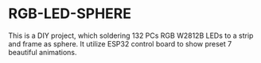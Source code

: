 # RGB-LED-SPHERE
This is a DIY project, which soldering 132 PCs RGB W2812B LEDs to a strip and frame as sphere. It utilize ESP32 control board to show preset 7 beautiful animations. 
